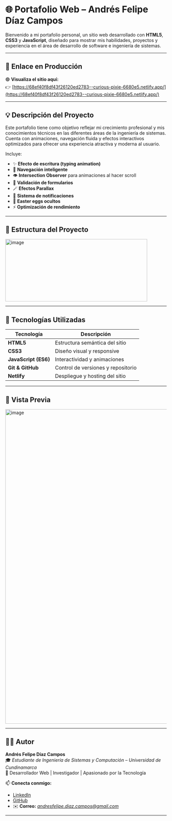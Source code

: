 # 🌐 Portafolio Web – Andrés Felipe Díaz Campos

Bienvenido a mi portafolio personal, un sitio web desarrollado con **HTML5**, **CSS3** y **JavaScript**, diseñado para mostrar mis habilidades, proyectos y experiencia en el área de desarrollo de software e ingeniería de sistemas.

---

## 🚀 Enlace en Producción

🟢 **Visualiza el sitio aquí:**  
👉 [https://68ef40f8df43f26120ed2783--curious-pixie-6680e5.netlify.app/](https://68ef40f8df43f26120ed2783--curious-pixie-6680e5.netlify.app/)

---

## 💡 Descripción del Proyecto

Este portafolio tiene como objetivo reflejar mi crecimiento profesional y mis conocimientos técnicos en las diferentes áreas de la ingeniería de sistemas.  
Cuenta con animaciones, navegación fluida y efectos interactivos optimizados para ofrecer una experiencia atractiva y moderna al usuario.

Incluye:
- ✨ **Efecto de escritura (typing animation)**
- 🎯 **Navegación inteligente**
- 👁️ **Intersection Observer** para animaciones al hacer scroll
- 🧩 **Validación de formularios**
- 🪄 **Efectos Parallax**
- 🔔 **Sistema de notificaciones**
- 🧠 **Easter eggs ocultos**
- ⚡ **Optimización de rendimiento**

---

## 🧱 Estructura del Proyecto
<img width="443" height="195" alt="image" src="https://github.com/user-attachments/assets/8d254896-d39e-45d7-b19c-ea03ba34b92f" />


---

## 🧠 Tecnologías Utilizadas

| Tecnología | Descripción |
|-------------|-------------|
| **HTML5** | Estructura semántica del sitio |
| **CSS3** | Diseño visual y responsive |
| **JavaScript (ES6)** | Interactividad y animaciones |
| **Git & GitHub** | Control de versiones y repositorio |
| **Netlify** | Despliegue y hosting del sitio |

---

## 📸 Vista Previa
<img width="858" height="983" alt="image" src="https://github.com/user-attachments/assets/af3b709a-fcff-4852-af7d-4f682790ccc5" />


---

## 👨‍💻 Autor

**Andrés Felipe Díaz Campos**  
🎓 *Estudiante de Ingeniería de Sistemas y Computación – Universidad de Cundinamarca*  
💼 Desarrollador Web | Investigador | Apasionado por la Tecnología  

📫 **Conecta conmigo:**
- [LinkedIn](https://www.linkedin.com/in/andres-felipe-diaz-campos-398245207/)
- [GitHub](https://github.com/pipediaz1234)
- ✉️ **Correo:** *andresfelipe.diaz.campos@gmail.com*

---

